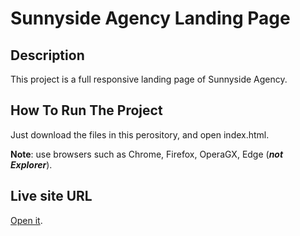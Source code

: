 # Sunnyside Agency Landing Page

## Description

This project is a full responsive landing page of Sunnyside Agency.

## How To Run The Project

Just download the files in this perository, and open index.html.

**Note**: use browsers such as Chrome, Firefox, OperaGX, Edge (***not Explorer***).

## Live site URL
[Open it](https://styn1s.github.io/Sunnyside-Agency/).

